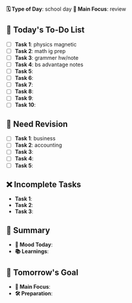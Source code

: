 **🗓️ Type of Day**: school day
**🎯 Main Focus**: review

## 📝 Today's To-Do List
- [ ] **Task 1**: physics magnetic
- [ ] **Task 2**: math ig prep
- [ ] **Task 3**: grammer hw/note
- [ ] **Task 4**: bs advantage notes
- [ ] **Task 5**: 
- [ ] **Task 6**: 
- [ ] **Task 7**: 
- [ ] **Task 8**: 
- [ ] **Task 9**: 
- [ ] **Task 10**: 

## 🍵 Need Revision
- [ ] **Task 1**: business
- [ ] **Task 2**: accounting
- [ ] **Task 3**: 
- [ ] **Task 4**: 
- [ ] **Task 5**: 

## ❌ Incomplete Tasks
- **Task 1**: 
- **Task 2**: 
- **Task 3**: 

## 🌟 Summary
- **🙂 Mood Today**: 
- **📚 Learnings**: 

## 🎯 Tomorrow's Goal
- **🎯 Main Focus**: 
- **🛠️ Preparation**: 
